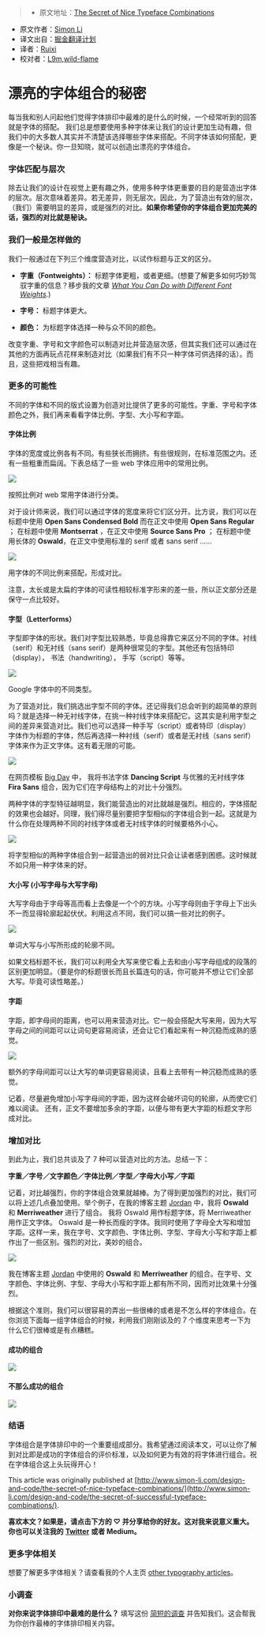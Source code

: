 > * 原文地址：[The Secret of Nice Typeface Combinations](https://blog.prototypr.io/the-secret-of-successful-typeface-combinations-2e30c740255c#.280jx4ij6)
* 原文作者：[Simon Li](https://blog.prototypr.io/@simonlidesign?source=post_header_lockup)
* 译文出自：[掘金翻译计划](https://github.com/xitu/gold-miner)
* 译者：[Ruixi](https://github.com/Ruixi)
* 校对者：[L9m](https://github.com/L9m),[wild-flame](https://github.com/wild-flame)

# 漂亮的字体组合的秘密 #

每当我和别人问起他们觉得字体排印中最难的是什么的时候，一个经常听到的回答就是字体的搭配。  我们总是想要使用多种字体来让我们的设计更加生动有趣，但我们中的大多数人其实并不清楚该选择哪些字体来搭配。不同字体该如何搭配，更像是一个秘诀。你一旦知晓，就可以创造出漂亮的字体组合。

### 字体匹配与层次 ###

除去让我们的设计在视觉上更有趣之外，使用多种字体更重要的目的是营造出字体的层次。层次意味着差异。若无差异，则无层次。因此，为了营造出有效的层次，（我们）需要明显的差异，或是强烈的对比。**如果你希望你的字体组合更加完美的话，强烈的对比就是秘诀。**

### 我们一般是怎样做的 ###

我们一般通过在下列三个维度营造对比，以试作标题与正文的区分。

- **字重（Fontweights）：** 标题字体更粗，或者更细。(想要了解更多如何巧妙驾驭字重的信息？移步我的文章 [*What You Can Do with Different Font Weights*](https://blog.prototypr.io/what-you-can-do-with-different-font-weights-1b464caaf0d4#.8hjlg82qu).)

- **字号：** 标题字体更大。

- **颜色：** 为标题字体选择一种与众不同的颜色。

改变字重、字号和文字颜色可以制造对比并营造层次感，但其实我们还可以通过在其他的方面再玩点花样来制造对比（如果我们有不只一种字体可供选择的话）。而且，这些把戏相当有趣。

### 更多的可能性 ###

不同的字体和不同的版式设置为创造对比提供了更多的可能性。字重、字号和字体颜色之外，我们再来看看字体比例、字型、大小写和字距。

#### 字体比例 ####

字体的宽度或比例各有不同。有些狭长而拥挤。有些很规则，在标准范围之内。还有一些粗重而扁阔。下表总结了一些 web 字体应用中的常用比例。

<img class="progressiveMedia-noscript js-progressiveMedia-inner" src="https://cdn-images-1.medium.com/max/800/1*4OEWTdhzcimqnGUlwOBOtg.png">

按照比例对 web 常用字体进行分类。

对于设计师来说，我们可以通过字体的宽度来将它们区分开。比方说，我们可以在标题中使用 **Open Sans Condensed Bold** 而在正文中使用 **Open Sans Regular** ； 在标题中使用 **Montserrat** ，在正文中使用 **Source Sans Pro** ； 在标题中使用长体的 **Oswald**，在正文中使用标准的 serif 或者 sans serif ……

![](https://cdn-images-1.medium.com/max/800/1*lllKDvUV84-vW8oUxbzafQ.png)

用字体的不同比例来搭配，形成对比。

注意，太长或是太扁的字体的可读性相较标准字形来的差一些，所以正文部分还是保守一点比较好。

#### 字型（Letterforms） ####

字型即字体的形状。我们对字型比较熟悉，毕竟总得靠它来区分不同的字体。衬线（serif）和无衬线（sans serif）是两种很常见的字型。其他还有包括特印（display）， 书法（handwriting）， 手写（script）等等。

<img class="progressiveMedia-noscript js-progressiveMedia-inner" src="https://cdn-images-1.medium.com/max/800/1*h7tQtEzQ1wjEbpYLrMJQTw.png">

Google 字体中的不同类型。

为了营造对比，我们挑选出字型不同的字体。还记得我们总会听到的超简单的原则吗？就是选择一种无衬线字体，在挑一种衬线字体来搭配它。这其实是利用字型之间的差异来营造对比。我们也可以选择一种手写（script）或者特印（display）字体作为标题的字体，然后再选择一种衬线（serif）或者是无衬线（sans serif）字体来作为正文字体。这有着无限的可能。 

<img class="progressiveMedia-noscript js-progressiveMedia-inner" src="https://cdn-images-1.medium.com/max/800/1*bNGYs6TTds0lOX--pjyUtg.jpeg">

在网页模板 [Big Day](https://themeforest.net/item/big-day-a-modern-onepage-wedding-template/18163388?ref=DesignHarbor) 中， 我将书法字体 **Dancing Script** 与优雅的无衬线字体 **Fira Sans** 组合，因为它们在字母结构上的对比十分强烈。

两种字体的字型特征越明显，我们能营造出的对比就越是强烈。相应的，字体搭配的效果也会越好。同理，我们得尽量别要把字型相似的字体组合到一起。这就是为什么你在处理两种不同的衬线字体或者无衬线字体的时候要格外小心。

![](https://cdn-images-1.medium.com/max/800/1*C1NpMFvoM6N2Hal8whoohA.png)

将字型相似的两种字体组合到一起营造出的弱对比只会让读者感到困惑。这时候就不如只用一种字体来的好。

#### 大小写 (小写字母与大写字母) ####

大写字母由于字母等高而看上去像是一个个的方块。小写字母则由于字母上下出头不一而显得轮廓起起伏伏。利用这点不同，我们可以搞一些对比的例子。

![](https://cdn-images-1.medium.com/max/800/1*yGvV_SlWZkk79WUMLEx28w.png)

单词大写与小写所形成的轮廓不同。

如果文档标题不长，我们可以利用全大写来使它看上去和由小写字母组成的段落的区别更加明显。（要是你的标题很长而且长篇连句的话，你可能并不想让它们全部大写。毕竟可读性略差。）

#### 字距 ####

字距，即字母间的距离，也可以用来营造对比。它一般会搭配大写来用，因为大写字母之间的间距可以让词句更容易阅读，还会让它们看起来有一种沉稳而成熟的感觉。

![](https://cdn-images-1.medium.com/max/800/1*dMshyM6p-itEQVll-wr03g.png)

额外的字母间距可以让大写的单词更容易阅读，且看上去带有一种沉稳而成熟的感觉。

记着，尽量避免增加小写字母间的字距，因为这样会破坏词句的轮廓，从而使它们难以阅读。 还有，正文不要增加多余的字距，以便与带有更大字距的标题文字形成对比。

### 增加对比 ###

到此为止，我们总共谈及了 7 种可以营造对比的方法。总结一下：

**字重／字号／文字颜色／字体比例／字型／字母大小写／字距**

记着，对比越强烈，你的字体组合效果就越棒。为了得到更加强烈的对比，我们可以将上述几点叠加使用。举个例子，在我的博客主题 [Jordan](https://themeforest.net/item/jordan-modern-onepage-resume-portfolio-theme/17542551?ref=DesignHarbor) 中，我将 **Oswald** 和 **Merriweather** 进行了组合。 我将 Oswald 用作标题字体，将 Merriweather 用作正文字体。 Oswald 是一种长而瘦的字体。我同时使用了字母全大写和增加字距。这样一来，我在字号、文字颜色、字体比例、字型、字母大小写和字距上都作出了一些区别。强烈的对比，美妙的组合。

<img class="progressiveMedia-noscript js-progressiveMedia-inner" src="https://cdn-images-1.medium.com/max/1000/1*V7KUJtW8Hy20SZ6KFt4lCw.png">

我在博客主题 [Jordan](https://themeforest.net/item/jordan-modern-onepage-resume-portfolio-theme/17542551?ref=DesignHarbor) 中使用的 **Oswald** 和 **Merriweather** 的组合。在字号、文字颜色、字体比例、字型、字母大小写和字距上都有所不同，因而对比效果十分强烈。

根据这个准则，我们可以很容易的弄出一些很棒的或者是不怎么样的字体组合。在你浏览下面每一组字体组合的时候，利用我们刚刚谈及的 7 个维度来思考一下为什么它们很棒或是有点糟糕。

#### 成功的组合 ####

<img class="progressiveMedia-noscript js-progressiveMedia-inner" src="https://cdn-images-1.medium.com/max/800/1*K8elFg6XMjotKe4AgNuoTg.png">

#### 不那么成功的组合 ####

<img class="progressiveMedia-noscript js-progressiveMedia-inner" src="https://cdn-images-1.medium.com/max/800/1*ZXfqTYMbL8opowuQjBHTAg.png">

### 结语 ###

字体组合是字体排印中的一个重要组成部分。我希望通过阅读本文，可以让你了解到对比即是成功的字体组合的评价标准，以及如何更为有效的将字体进行组合。祝在字体组合这上头玩得开心！

This article was originally published at [http://www.simon-li.com/design-and-code/the-secret-of-nice-typeface-combinations/](http://www.simon-li.com/design-and-code/the-secret-of-successful-typeface-combinations/).

**喜欢本文？如果是，请点击下方的 ♡ 并分享给你的好友。这对我来说意义重大。你也可以关注我的** [**Twitter**](https://twitter.com/simonlidesign)  **或者 Medium。**

### 更多字体相关 ###

想要了解更多字体相关？请查看我的个人主页 [other typography articles](https://medium.com/@simonlidesign)。

### 小调查 ###

**对你来说字体排印中最难的是什么？** 填写这份 [简短的调查](https://docs.google.com/forms/d/e/1FAIpQLSfR4XcAyyg_9qeQBxNUMoXkf1Bm5eXu6p2XgGCG268NE9AoZw/viewform)  并告知我们。这会帮我为你创作最棒的字体排印相关内容。
